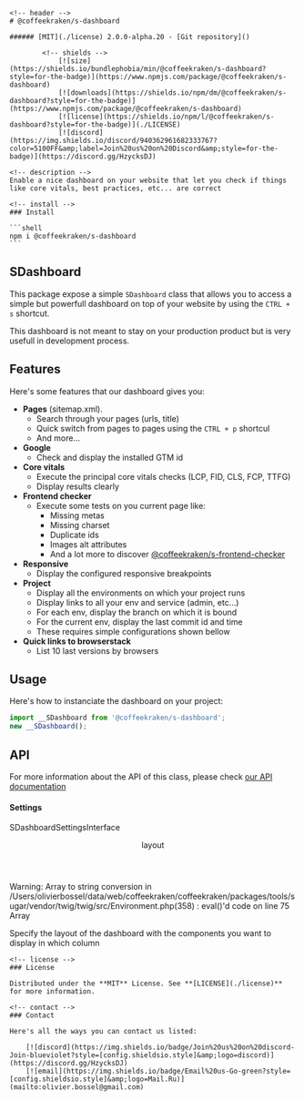 <!-- This file has been generated using
     the "@coffeekraken/s-markdown-builder" package.
     !!! Do not edit it directly... -->


    <!-- header -->
    # @coffeekraken/s-dashboard

    ###### [MIT](./license) 2.0.0-alpha.20 - [Git repository]()

            <!-- shields -->
                [![size](https://shields.io/bundlephobia/min/@coffeekraken/s-dashboard?style=for-the-badge)](https://www.npmjs.com/package/@coffeekraken/s-dashboard)
                [![downloads](https://shields.io/npm/dm/@coffeekraken/s-dashboard?style=for-the-badge)](https://www.npmjs.com/package/@coffeekraken/s-dashboard)
                [![license](https://shields.io/npm/l/@coffeekraken/s-dashboard?style=for-the-badge)](./LICENSE)
                [![discord](https://img.shields.io/discord/940362961682333767?color=5100FF&amp;label=Join%20us%20on%20Discord&amp;style=for-the-badge)](https://discord.gg/HzycksDJ)
            
    <!-- description -->
    Enable a nice dashboard on your website that let you check if things like core vitals, best practices, etc... are correct

    <!-- install -->
    ### Install

    ```shell
    npm i @coffeekraken/s-dashboard
    ```

<!-- body -->

<!--
/**
 * @name            README
 * @namespace       doc
 * @type            Markdown
 * @platform        md
 * @status          stable
 * @menu            Documentation           /doc/readme
 *
 * @since           2.0.0
 * @author    Olivier Bossel <olivier.bossel@gmail.com> (https://coffeekraken.io)
 */
-->

## SDashboard

This package expose a simple `SDashboard` class that allows you to access a simple but powerfull dashboard on top of your website by using the `CTRL + s` shortcut.

This dashboard is not meant to stay on your production product but is very usefull in development process.

## Features

Here's some features that our dashboard gives you:

-   **Pages** (sitemap.xml).
    -   Search through your pages (urls, title)
    -   Quick switch from pages to pages using the `CTRL + p` shortcul
    -   And more...
-   **Google**
    -   Check and display the installed GTM id
-   **Core vitals**
    -   Execute the principal core vitals checks (LCP, FID, CLS, FCP, TTFG)
    -   Display results clearly
-   **Frontend checker**
    -   Execute some tests on you current page like:
        -   Missing metas
        -   Missing charset
        -   Duplicate ids
        -   Images alt attributes
        -   And a lot more to discover [@coffeekraken/s-frontend-checker](/package/@coffeekraken/s-frontend-checker/doc/readme)
-   **Responsive**
    -   Display the configured responsive breakpoints
-   **Project**
    -   Display all the environments on which your project runs
    -   Display links to all your env and service (admin, etc...)
    -   For each env, display the branch on which it is bound
    -   For the current env, display the last commit id and time
    -   These requires simple configurations shown bellow
-   **Quick links to browserstack**
    -   List 10 last versions by browsers

## Usage

Here's how to instanciate the dashboard on your project:

```js
import __SDashboard from '@coffeekraken/s-dashboard';
new __SDashboard();
```

## API

For more information about the API of this class, please check [our API documentation](/api/@coffeekraken.s-dashboard.js.SDashboard)

#### Settings

<span class="s-typo s-typo--code">
    SDashboardSettingsInterface
</span>

<dl>
        <dt class="s-font s-font--40 s-mbe s-mbe--30">
        <header class="s-flex s-bg s-bg--main-surface s-radius">
            <div class="s-flex-item s-flex-item--grow s-tc s-tc--accent s-p s-p--30 s-typo s-typo--strong">
                layout             </div>
            <div class="s-typo s-typo--bold s-p s-p--30 s-tc s-tc--info"></div>
        </header>
                <div class="s-pi s-pi--30 s-mbs s-mbs--40">
            <div class="s-typo s-typo--code">
Warning: Array to string conversion in /Users/olivierbossel/data/web/coffeekraken/coffeekraken/packages/tools/sugar/vendor/twig/twig/src/Environment.php(358) : eval()'d code on line 75
Array</div>
        </div>
                <p class="s-typo s-typo--p s-p s-p--30">Specify the layout of the dashboard with the components you want to display in which column</p>
    </dt>
    </dl>


    <!-- license -->    
    ### License

    Distributed under the **MIT** License. See **[LICENSE](./license)** for more information.

    <!-- contact -->
    ### Contact

    Here's all the ways you can contact us listed:

        [![discord](https://img.shields.io/badge/Join%20us%20on%20discord-Join-blueviolet?style=[config.shieldsio.style]&amp;logo=discord)](https://discord.gg/HzycksDJ)
        [![email](https://img.shields.io/badge/Email%20us-Go-green?style=[config.shieldsio.style]&amp;logo=Mail.Ru)](mailto:olivier.bossel@gmail.com)
    